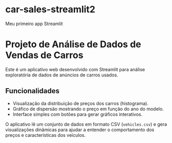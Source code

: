 # car-sales-streamlit2
Meu primeiro app Streamlit

# Projeto de Análise de Dados de Vendas de Carros

Este é um aplicativo web desenvolvido com Streamlit para análise exploratória de dados de anúncios de carros usados.

## Funcionalidades

- Visualização da distribuição de preços dos carros (histograma).
- Gráfico de dispersão mostrando o preço em função do ano do modelo.
- Interface simples com botões para gerar gráficos interativos.

O aplicativo lê um conjunto de dados em formato CSV (`vehicles.csv`) e gera visualizações dinâmicas para ajudar a entender o comportamento dos preços e características dos veículos.
